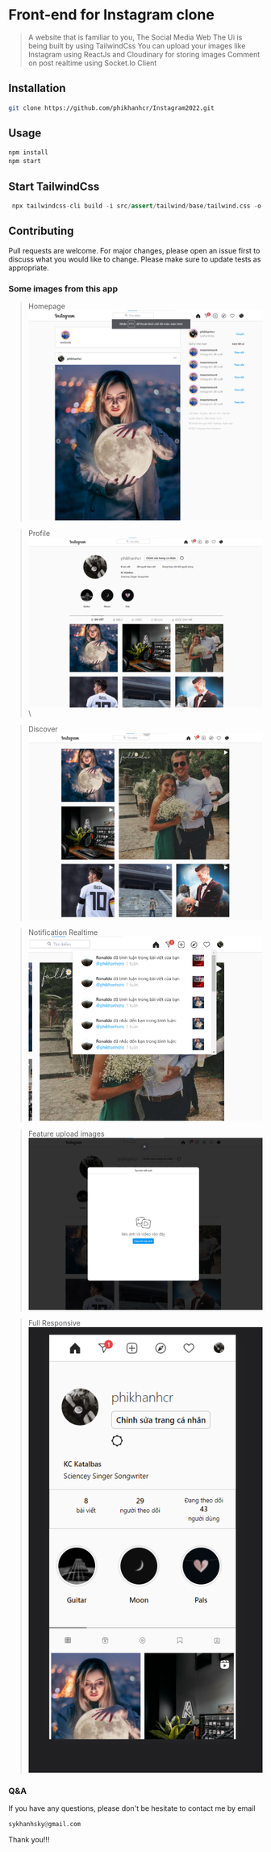 # Front-end for Instagram clone
> A website that is familiar to you, 
> The Social Media Web 
> The Ui is being built by using TailwindCss
> You can upload your images like Instagram using ReactJs and Cloudinary for storing images
> Comment on post realtime using Socket.Io Client
## Installation
```bash
git clone https://github.com/phikhanhcr/Instagram2022.git
```
## Usage
```python
npm install 
npm start
```
## Start TailwindCss
```python
 npx tailwindcss-cli build -i src/assert/tailwind/base/tailwind.css -o src/assert/tailwind/build/styleTailwind.css --watch
```
## Contributing
Pull requests are welcome. For major changes, please open an issue first to discuss what you would like to change.
Please make sure to update tests as appropriate.

### Some images from this app 
> Homepage
![HOMEPAGE](src/assert/readme_images/homepage.png)

>Profile
![Cart](src/assert/readme_images/profile.png)\

>Discover
![Cart](src/assert/readme_images/discover.png)

>Notification Realtime
![Cart](src/assert/readme_images/notification.png)

>Feature upload images
![Cart](src/assert/readme_images/upload.png)

>Full Responsive
![Cart](src/assert/readme_images/full_responsive.png)


### Q&A
If you have any questions, please don't be hesitate to contact me by email
```python
sykhanhsky@gmail.com
```
Thank you!!!